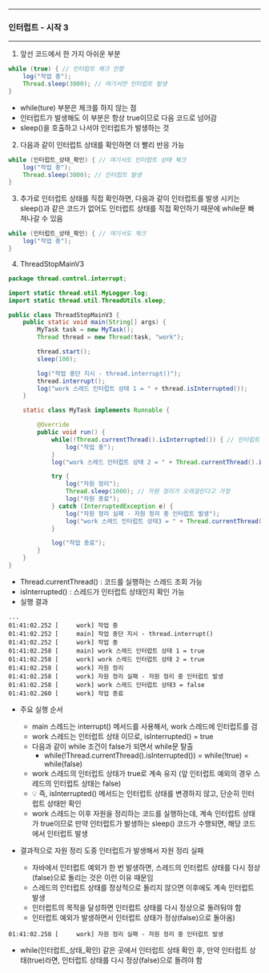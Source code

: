 -----
### 인터럽트 - 시작 3
-----
1. 앞선 코드에서 한 가지 아쉬운 부분
```java
while (true) { // 인터럽트 체크 안함
    log("작업 중");
    Thread.sleep(3000); // 여기서만 인터럽트 발생
}
```
  - while(ture) 부분은 체크를 하지 않는 점
  - 인터럽트가 발생해도 이 부분은 항상 true이므로 다음 코드로 넘어감
  - sleep()을 호출하고 나서야 인터럽트가 발생하는 것

2. 다음과 같이 인터럽트 상태를 확인하면 더 빨리 반응 가능
```java
while (인터럽트_상태_확인) { // 여기서도 인터럽트 상태 체크
    log("작업 중");
    Thread.sleep(3000); // 인터럽트 발생
}
```

3. 추가로 인터럽트 상태를 직접 확인하면, 다음과 같이 인터럽트를 발생 시키는 sleep()과 같은 코드가 없어도 인터럽트 상태를 직접 확인하기 때문에 while문 빠져나갈 수 있음
```java
while (인터럽트_상태_확인) { // 여기서도 체크
    log("작업 중");
}
```

4. ThreadStopMainV3
```java
package thread.control.interrupt;

import static thread.util.MyLogger.log;
import static thread.util.ThreadUtils.sleep;

public class ThreadStopMainV3 {
    public static void main(String[] args) {
        MyTask task = new MyTask();
        Thread thread = new Thread(task, "work");

        thread.start();
        sleep(100);

        log("작업 중단 지시 - thread.interrupt()");
        thread.interrupt();
        log("work 스레드 인터럽트 상태 1 = " + thread.isInterrupted());
    }

    static class MyTask implements Runnable {

        @Override
        public void run() {
            while(!Thread.currentThread().isInterrupted()) { // 인터럽트 상태를 변경하지 않음
                log("작업 중");
            }
            log("work 스레드 인터럽트 상태 2 = " + Thread.currentThread().isInterrupted());

            try {
                log("자원 정리");
                Thread.sleep(1000); // 자원 정리가 오래걸린다고 가정
                log("자원 종료");
            } catch (InterruptedException e) {
                log("자원 정리 실패 - 자원 정리 중 인터럽트 발생");
                log("work 스레드 인터럽트 상태3 = " + Thread.currentThread().isInterrupted());
            }

            log("작업 종료");
        }
    }
}
```
  - Thread.currentThread() : 코드를 실행하는 스레드 조회 가능
  - isInterrupted() : 스레드가 인터럽트 상태인지 확인 가능
  - 실행 결과
```
...
01:41:02.252 [     work] 작업 중
01:41:02.252 [     main] 작업 중단 지시 - thread.interrupt()
01:41:02.252 [     work] 작업 중
01:41:02.258 [     main] work 스레드 인터럽트 상태 1 = true
01:41:02.258 [     work] work 스레드 인터럽트 상태 2 = true
01:41:02.258 [     work] 자원 정리
01:41:02.258 [     work] 자원 정리 실패 - 자원 정리 중 인터럽트 발생
01:41:02.258 [     work] work 스레드 인터럽트 상태3 = false
01:41:02.260 [     work] 작업 종료
```

  - 주요 실행 순서
    + main 스레드는 interrupt() 메서드를 사용해서, work 스레드에 인터럽트를 검
    + work 스레드는 인터럽트 상태 이므로, isInterrupted() = true
    + 다음과 같이 while 조건이 false가 되면서 while문 탈출
      * while(!Thread.currentThread().isInterrupted()) = while(!true) = while(false)
    + work 스레드의 인터럽트 상태가 true로 계속 유지 (앞 인터럽트 예외의 경우 스레드의 인터럽트 상태는 false)
    + 💡 즉, isInterrupted() 메서드는 인터럽트 상태를 변경하지 않고, 단순히 인터럽트 상태만 확인
    + work 스레드는 이후 자원을 정리하는 코드를 실행하는데, 계속 인터럽트 상태가 true이므로 만약 인터럽트가 발생하는 sleep() 코드가 수행되면, 해당 코드에서 인터럽트 발생

  - 결과적으로 자원 정리 도중 인터럽트가 발생해서 자원 정리 실패
    + 자바에서 인터럽트 예외가 한 번 발생하면, 스레드의 인터럽트 상태를 다시 정상(false)으로 돌리는 것은 이런 이유 때문임
    + 스레드의 인터럽트 상태를 정상적으로 돌리지 않으면 이후에도 계속 인터럽트 발생
    + 인터럽트의 목적을 달성하면 인터럽트 상태를 다시 정상으로 돌려둬야 함
    + 인터럽트 예외가 발생하면서 인터럽트 상태가 정상(false)으로 돌아옴)
```
01:41:02.258 [     work] 자원 정리 실패 - 자원 정리 중 인터럽트 발생
```
  - while(인터럽트_상태_확인) 같은 곳에서 인터럽트 상태 확인 후, 만약 인터럽트 상태(true)라면, 인터럽트 상태를 다시 정상(false)으로 돌려야 함
